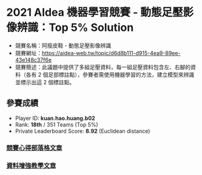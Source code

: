 # 2021 AIdea 機器學習競賽 - 動態足壓影像辨識：Top 5% Solution
* 競賽名稱：阿瘦皮鞋 - 動態足壓影像辨識
* 競賽網址：https://aidea-web.tw/topic/d6d8b111-d915-4ea9-89ee-43e148c37f6e
* 競賽簡述：此議題中提供了多組足壓資料，每一組足壓資料包含左、右腳的資料（各有 2 個足部標註點），參賽者需使用機器學習的方法，建立模型來辨識並標示出這 2 個標註點。

## 參賽成績
* Player ID: **kuan.hao.huang.b02**
* Rank: **18th** / 351 Teams (Top 5%) 
* Private Leaderboard Score: **8.92** (Euclidean distance)

### [競賽心得部落格文章](https://haosquare.com/aidea-foot-image-analysis/)
### [資料增強教學文章](https://haosquare.com/albumentations-keypoints-augmentation/)

